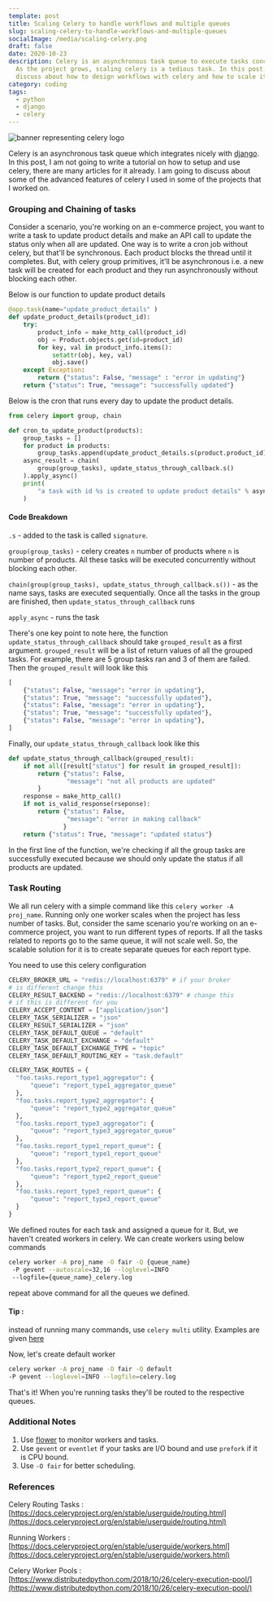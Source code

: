 ```yaml
---
template: post
title: Scaling Celery to handle workflows and multiple queues
slug: scaling-celery-to-handle-workflows-and-multiple-queues
socialImage: /media/scaling-celery.png
draft: false
date: 2020-10-23
description: Celery is an asynchronous task queue to execute tasks concurrently.
  As the project grows, scaling celery is a tedious task. In this post, I
  discuss about how to design workflows with celery and how to scale it.
category: coding
tags:
  - python
  - django
  - celery
---
```

![banner representing celery logo](/media/scaling-celery.png)

Celery is an asynchronous task queue which integrates nicely with [django](https://www.djangoproject.com/). In this post, I am not going to write a tutorial on how to setup and use celery, there are many articles for it already. I am going to discuss about some of the advanced features of celery I used in some of the projects that I worked on.

### Grouping and Chaining of tasks

Consider a scenario, you're working on an e-commerce project, you want to write a task to update product details and make an API call to update the status only when all are updated. One way is to write a cron job without celery, but that'll be synchronous. Each product blocks the thread until it completes. But, with celery group primitives, it'll be asynchronous i.e. a new task will be created for each product and they run asynchronously without blocking each other.

Below is our function to update product details

```python
@app.task(name="update_product_details" )
def update_product_details(product_id):
    try:
        product_info = make_http_call(product_id)
        obj = Product.objects.get(id=product_id)
        for key, val in product_info.items():
            setattr(obj, key, val)
            obj.save()
    except Exception:
        return {"status": False, "message" : "error in updating"}
    return {"status": True, "message": "successfully updated"}
```

Below is the cron that runs every day to update the product details.

```python
from celery import group, chain

def cron_to_update_product(products):
    group_tasks = []
    for product in products:
        group_tasks.append(update_product_details.s(product.product_id))
    async_result = chain(
        group(group_tasks), update_status_through_callback.s()
    ).apply_async()
    print(
        "a task with id %s is created to update product details" % async_result.task_id
    )
```

#### Code Breakdown

`.s` - added to the task is called `signature`. 

`group(group_tasks)` - celery creates `n` number of products where `n` is number of products. All these tasks will be executed concurrently without blocking each other.

`chain(group(group_tasks), update_status_through_callback.s())` - as the name says, tasks are executed sequentially. Once all the tasks in the group are finished, then `update_status_through_callback` runs

`apply_async` - runs the task

There's one key point to note here, the function `update_status_through_callback` should take `grouped_result` as a first argument. `grouped_result` will be a list of return values of all the grouped tasks. 
For example, there are 5 group tasks ran and 3 of them are failed. Then the `grouped_result` will look like this
```python
[
    {"status": False, "message": "error in updating"},
    {"status": True, "message": "successfully updated"},
    {"status": False, "message": "error in updating"},
    {"status": True, "message": "successfully updated"},
    {"status": False, "message": "error in updating"},
]
```

Finally, our `update_status_through_callback` look like this

```python
def update_status_through_callback(grouped_result):
    if not all([result["status"] for result in grouped_result]):
        return {"status": False,
                "message": "not all products are updated"
        }
    response = make_http_call()
    if not is_valid_response(rseponse):
        return {"status": False,
                "message": "error in making callback"
               }
    return {"status": True, "message": "updated status"}
```
In the first line of the function, we're checking if all the group tasks are successfully executed because we should only update the status if all products are updated.

### Task Routing

We all run celery with a simple command like this `celery worker -A proj_name`. Running only one worker scales when the project has less number of tasks. But, consider the same scenario you're working on an e-commerce project, you want to run different types of reports. If all the tasks related to reports go to the same queue, it will not scale well. So, the scalable solution for it is to create separate queues for each report type.

You need to use this celery configuration

```python
CELERY_BROKER_URL = "redis://localhost:6379" # if your broker
# is different change this
CELERY_RESULT_BACKEND = "redis://localhost:6379" # change this
# if this is different for you
CELERY_ACCEPT_CONTENT = ["application/json"]
CELERY_TASK_SERIALIZER = "json"
CELERY_RESULT_SERIALIZER = "json"
CELERY_TASK_DEFAULT_QUEUE = "default"
CELERY_TASK_DEFAULT_EXCHANGE = "default"
CELERY_TASK_DEFAULT_EXCHANGE_TYPE = "topic"
CELERY_TASK_DEFAULT_ROUTING_KEY = "task.default"

CELERY_TASK_ROUTES = {  
  "foo.tasks.report_type1_aggregator": {
      "queue": "report_type1_aggregator_queue"
  },
  "foo.tasks.report_type2_aggregator": {
      "queue": "report_type2_aggregator_queue"
  },
  "foo.tasks.report_type3_aggregator": {
      "queue": "report_type3_aggregator_queue"
  },
  "foo.tasks.report_type1_report_queue": {
      "queue": "report_type1_report_queue"
  },
  "foo.tasks.report_type2_report_queue": {
      "queue": "report_type2_report_queue"
  },
  "foo.tasks.report_type3_report_queue": {
      "queue": "report_type3_report_queue"
  }
}
```

We defined routes for each task and assigned a queue for it. But, we haven't created workers in celery. We can create workers using below commands

```bash
celery worker -A proj_name -O fair -Q {queue_name}
 -P gevent --autoscale=32,16 --loglevel=INFO 
 --logfile={queue_name}_celery.log
```
repeat above command for all the queues we defined.

#### Tip : 

instead of running many commands, use `celery multi` utility. Examples are given [here](https://docs.celeryproject.org/en/stable/reference/celery.bin.multi.html)

Now, let's create default worker

```bash
celery worker -A proj_name -O fair -Q default 
-P gevent --loglevel=INFO --logfile=celery.log
```

That's it! When you're running tasks they'll be routed to the respective queues.

### Additional Notes

1. Use [flower](https://github.com/mher/flower) to monitor workers and tasks.
2. Use `gevent` or `eventlet` if your tasks are I/O bound and use `prefork` if it is CPU bound.
3. Use `-O fair` for better scheduling.



### References

Celery Routing Tasks : [https://docs.celeryproject.org/en/stable/userguide/routing.html](https://docs.celeryproject.org/en/stable/userguide/routing.html)

Running Workers : [https://docs.celeryproject.org/en/stable/userguide/workers.html](https://docs.celeryproject.org/en/stable/userguide/workers.html)

Celery Worker Pools : [https://www.distributedpython.com/2018/10/26/celery-execution-pool/](https://www.distributedpython.com/2018/10/26/celery-execution-pool/)

